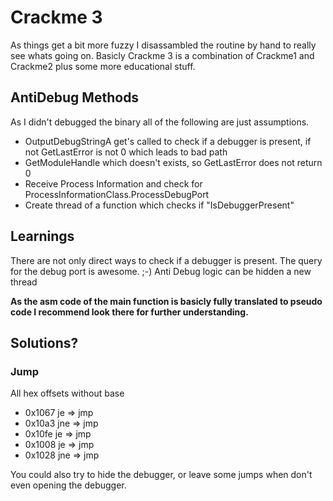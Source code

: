 # Crackme 3

As things get a bit more fuzzy I disassambled the routine by hand to really see whats going on.
Basicly Crackme 3 is a combination of Crackme1 and Crackme2 plus some more educational stuff.

## AntiDebug Methods

As I didn't debugged the binary all of the following are just assumptions.

* OutputDebugStringA get's called to check if a debugger is present, if not GetLastError is not 0 which leads to bad path
* GetModuleHandle which doesn't exists, so GetLastError does not return 0
* Receive Process Information and check for ProcessInformationClass.ProcessDebugPort
* Create thread of a function which checks if "IsDebuggerPresent"

## Learnings

There are not only direct ways to check if a debugger is present. The query for the debug port is awesome. ;-)
Anti Debug logic can be hidden a new thread

**As the asm code of the main function is basicly fully translated to pseudo code I recommend look there for further understanding.**

## Solutions?

### Jump
All hex offsets without base 
* 0x1067 je => jmp
* 0x10a3 jne => jmp
* 0x10fe je => jmp
* 0x1008 je => jmp
* 0x1028 jne => jmp

You could also try to hide the debugger, or leave some jumps when don't even opening the debugger.
